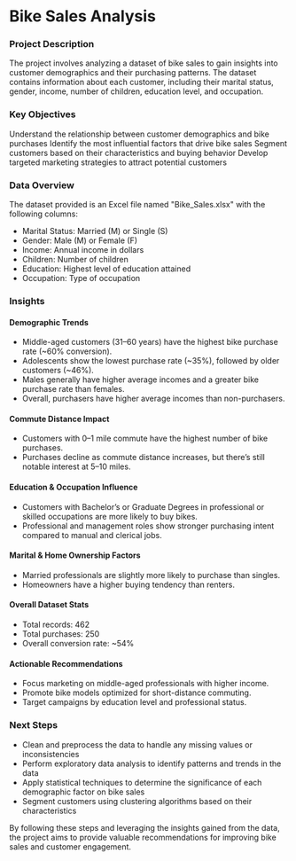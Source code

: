 # Bike Sales Analysis

### Project Description
The project involves analyzing a dataset of bike sales to gain insights into customer demographics and their purchasing patterns. The dataset contains information about each customer, including their marital status, gender, income, number of children, education level, and occupation.

### Key Objectives
Understand the relationship between customer demographics and bike purchases
Identify the most influential factors that drive bike sales
Segment customers based on their characteristics and buying behavior
Develop targeted marketing strategies to attract potential customers

### Data Overview
The dataset provided is an Excel file named "Bike_Sales.xlsx" with the following columns:
- Marital Status: Married (M) or Single (S)
- Gender: Male (M) or Female (F)
- Income: Annual income in dollars
- Children: Number of children
- Education: Highest level of education attained
- Occupation: Type of occupation

### Insights
#### Demographic Trends
- Middle-aged customers (31–60 years) have the highest bike purchase rate (~60% conversion).
- Adolescents show the lowest purchase rate (~35%), followed by older customers (~46%).
- Males generally have higher average incomes and a greater bike purchase rate than females.
- Overall, purchasers have higher average incomes than non-purchasers.

#### Commute Distance Impact
- Customers with 0–1 mile commute have the highest number of bike purchases.
- Purchases decline as commute distance increases, but there’s still notable interest at 5–10 miles.

#### Education & Occupation Influence
- Customers with Bachelor’s or Graduate Degrees in professional or skilled occupations are more likely to buy bikes.
- Professional and management roles show stronger purchasing intent compared to manual and clerical jobs.

#### Marital & Home Ownership Factors
- Married professionals are slightly more likely to purchase than singles.
- Homeowners have a higher buying tendency than renters.

#### Overall Dataset Stats
- Total records: 462
- Total purchases: 250
- Overall conversion rate: ~54%

#### Actionable Recommendations
- Focus marketing on middle-aged professionals with higher income.
- Promote bike models optimized for short-distance commuting.
- Target campaigns by education level and professional status.

### Next Steps
- Clean and preprocess the data to handle any missing values or inconsistencies
- Perform exploratory data analysis to identify patterns and trends in the data
- Apply statistical techniques to determine the significance of each demographic factor on bike sales
- Segment customers using clustering algorithms based on their characteristics


By following these steps and leveraging the insights gained from the data, the project aims to provide valuable recommendations for improving bike sales and customer engagement.
